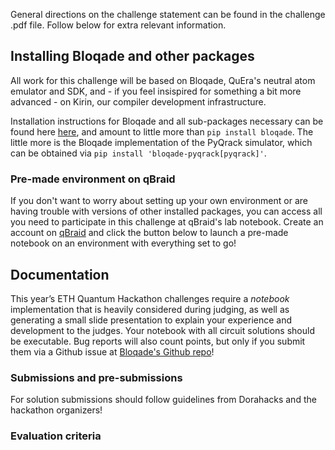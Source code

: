 General directions on the challenge statement can be found in the challenge .pdf file. Follow below for extra relevant information.

## Installing Bloqade and other packages 

All work for this challenge will be based on Bloqade, QuEra's neutral atom emulator and SDK, and - if you feel insispired for something a bit more advanced - on Kirin, our compiler development infrastructure.

Installation instructions for Bloqade and all sub-packages necessary can be found here [here](https://bloqade.quera.com/latest/), and amount to little more than `pip install bloqade`. The little more is the Bloqade implementation of the PyQrack simulator, which can be obtained via `pip install 'bloqade-pyqrack[pyqrack]'`.

### Pre-made environment on qBraid

If you don't want to worry about setting up your own environment or are having trouble with versions of other installed packages, you can access all you need to participate in this challenge at qBraid's lab notebook. Create an account on [qBraid](https://www.qbraid.com/) and click the button below to launch a pre-made notebook on an environment with everything set to go!


## Documentation

This year’s ETH Quantum Hackathon challenges require a _notebook_ implementation that is heavily considered during judging, as well as generating a small slide presentation to explain your experience and development to the judges. Your notebook with all circuit solutions should be executable. Bug reports will also count points, but only if you submit them via a Github issue at [Bloqade's Github repo](https://github.com/QuEraComputing/bloqade-circuit)!

### Submissions and pre-submissions

For solution submissions should follow guidelines from Dorahacks and the hackathon organizers!

### Evaluation criteria
